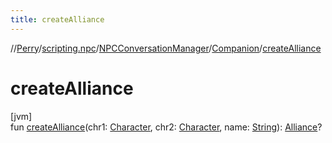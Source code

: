 ```yaml
---
title: createAlliance
---
```

//[Perry](../../../../index.html)/[scripting.npc](../../index.html)/[NPCConversationManager](../index.html)/[Companion](index.html)/[createAlliance](create-alliance.html)



# createAlliance



[jvm]\
fun [createAlliance](create-alliance.html)(chr1: [Character](../../../client/-character/index.html), chr2: [Character](../../../client/-character/index.html), name: [String](https://kotlinlang.org/api/latest/jvm/stdlib/kotlin/-string/index.html)): [Alliance](../../../net.server.guild/-alliance/index.html)?




